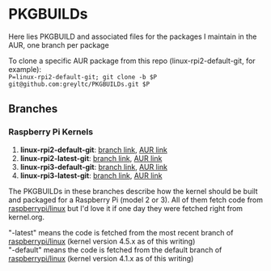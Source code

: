 # PKGBUILDs
Here lies PKGBUILD and associated files for the packages I maintain in the AUR, one branch per package

To clone a specific AUR package from this repo (linux-rpi2-default-git, for example):  
`P=linux-rpi2-default-git; git clone -b $P git@github.com:greyltc/PKGBUILDs.git $P`

## Branches
### Raspberry Pi Kernels
1. __linux-rpi2-default-git__: [branch link](https://github.com/greyltc/PKGBUILDs/tree/linux-rpi2-default-git), [AUR link](https://aur.archlinux.org/packages/linux-rpi2-default-git/)
1. __linux-rpi2-latest-git__: [branch link](https://github.com/greyltc/PKGBUILDs/tree/linux-rpi2-latest-git), [AUR link](https://aur.archlinux.org/packages/linux-rpi2-latest-git/)
1. __linux-rpi3-default-git__: [branch link](https://github.com/greyltc/PKGBUILDs/tree/linux-rpi3-default-git), [AUR link](https://aur.archlinux.org/packages/linux-rpi3-default-git/)
1. __linux-rpi3-latest-git__: [branch link](https://github.com/greyltc/PKGBUILDs/tree/linux-rpi3-latest-git), [AUR link](https://aur.archlinux.org/packages/linux-rpi3-latest-git/)

The PKGBUILDs in these branches describe how the kernel should be built and packaged for a Raspberry Pi (model 2 or 3). All of them fetch code from [raspberrypi/linux](https://github.com/raspberrypi/linux) but I'd love it if one day they were fetched right from kernel.org.

"-latest" means the code is fetched from the most recent branch of [raspberrypi/linux](https://github.com/raspberrypi/linux) (kernel version 4.5.x as of this writing)  
"-default" means the code is fetched from the default branch of [raspberrypi/linux](https://github.com/raspberrypi/linux) (kernel version 4.1.x as of this writing)
